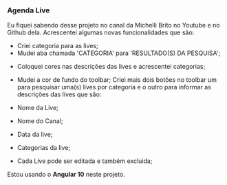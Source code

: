 
### Agenda Live


Eu fiquei sabendo desse projeto no canal da Michelli Brito no Youtube e no Github dela.
Acrescentei algumas novas funcionalidades que são:

- Criei categoria para as lives;
- Mudei aba chamada 'CATEGORIA' para
  'RESULTADO(S) DA PESQUISA';

* Coloquei cores nas descrições das lives e acrescentei categorias;

- Mudei a cor de fundo do toolbar;
  Criei mais dois botões no toolbar um para pesquisar uma(s) lives por
  categoria e o outro para informar as descrições das lives que são:

- Nome da Live;

- Nome do Canal;

- Data da live;

- Categorias da live;
- Cada Live pode ser editada e também excluida;

Estou usando o **Angular 10** neste projeto.
